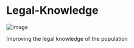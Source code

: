 # Legal-Knowledge

![image](https://github.com/Kohinur0124/Legal-Knowledge/assets/118399896/194a2448-6833-4807-b20f-4c39b7390846)


Improving the legal knowledge of the population
